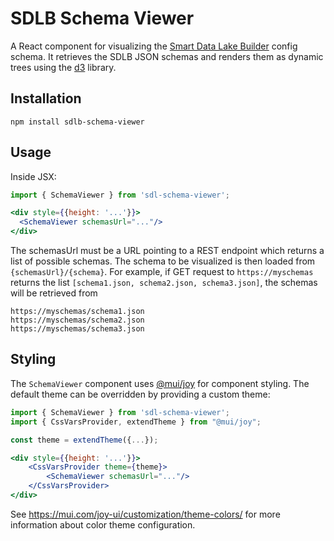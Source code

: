# SDLB Schema Viewer

A React component for visualizing the [Smart Data Lake Builder](https://github.com/smart-data-lake/smart-data-lake) config schema.
It retrieves the SDLB JSON schemas and renders them as dynamic trees using the [d3](https://d3js.org/) library.

## Installation

```
npm install sdlb-schema-viewer
```

## Usage

Inside JSX:

```jsx
import { SchemaViewer } from 'sdl-schema-viewer';

<div style={{height: '...'}}>
  <SchemaViewer schemasUrl="..."/>
</div>
```

The schemasUrl must be a URL pointing to a REST endpoint which returns a list of possible schemas. The schema to be
visualized is then loaded from `{schemasUrl}/{schema}`. For example, if GET request to `https://myschemas` returns the list
`[schema1.json, schema2.json, schema3.json]`, the schemas will be retrieved from
```
https://myschemas/schema1.json
https://myschemas/schema2.json
https://myschemas/schema3.json
```

## Styling

The `SchemaViewer` component uses [@mui/joy](https://www.npmjs.com/package/@mui/joy) for component styling. 
The default theme can be overridden by providing a custom theme:

```jsx
import { SchemaViewer } from 'sdl-schema-viewer';
import { CssVarsProvider, extendTheme } from "@mui/joy";

const theme = extendTheme({...});

<div style={{height: '...'}}>
    <CssVarsProvider theme={theme}>
        <SchemaViewer schemasUrl="..."/>
    </CssVarsProvider>
</div>
```

See https://mui.com/joy-ui/customization/theme-colors/ for more information about color
theme configuration.